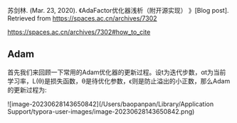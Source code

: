 苏剑林. (Mar. 23, 2020). 《AdaFactor优化器浅析（附开源实现） 》[Blog post]. Retrieved from https://spaces.ac.cn/archives/7302

https://spaces.ac.cn/archives/7302#how_to_cite

## Adam

首先我们来回顾一下常用的Adam优化器的更新过程。设t为迭代步数，αt为当前学习率，L(θ)是损失函数，θ是待优化参数，ϵ则是防止溢出的小正数，那么Adam的更新过程为:

![image-20230628143650842](/Users/baopanpan/Library/Application Support/typora-user-images/image-20230628143650842.png)

